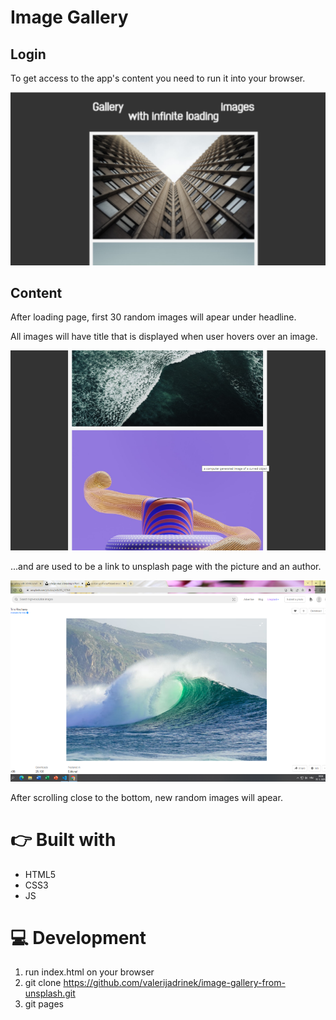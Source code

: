 # Image Gallery

## Login

To get access to the app's content you need to run it into your browser.

![main screen](./assets/header-image.png "main screen")



## Content

After loading page, first 30 random images will apear under headline.

All images will have title that is displayed when user hovers over an image. 

![title image](./assets/title-image.png "title image")



...and are used to be a link to unsplash page with the picture and an author.

![link unsplash](./assets/link-unsplash.png "link unsplash")

After scrolling close to the bottom, new random images will apear. 


# 👉 Built with
* HTML5
* CSS3
* JS

# 💻 Development
1. run index.html on your browser
2. git clone https://github.com/valerijadrinek/image-gallery-from-unsplash.git
3. git pages 